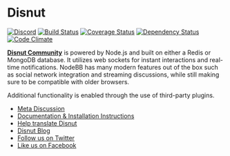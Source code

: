 # Disnut

[![Discord](https://discordapp.com/api/guilds/423876349577658368/embed.png)](https://discord.gg/X6JrGKM)
[![Build Status](https://api.travis-ci.org/Disnut/Disnut.svg?branch=master)](https://travis-ci.org/Disnut/Disnut)
[![Coverage Status](https://coveralls.io/repos/github/Disnut/Disnut/badge.svg?branch=master)](https://coveralls.io/github/Disnut/Disnut?branch=master)
[![Dependency Status](https://david-dm.org/Disnut/Disnut.svg?path=install)](https://david-dm.org/Disnut/Disnut?path=install)
[![Code Climate](https://codeclimate.com/github/Disnut/Disnut/badges/gpa.svg)](https://codeclimate.com/github/Disnut/Disnut)

[**Disnut Community**](https://disnut.ml) is powered by Node.js and built on either a Redis or MongoDB database. It utilizes web sockets for instant interactions and real-time notifications. NodeBB has many modern features out of the box such as social network integration and streaming discussions, while still making sure to be compatible with older browsers.

Additional functionality is enabled through the use of third-party plugins.

* [Meta Discussion](https://disnut.ml)
* [Documentation & Installation Instructions](http://github.com/Disnut/Docs)
* [Help translate Disnut](https://www.transifex.com/projects/p/disnut/)
* [Disnut Blog](https://medium.com/disnut)
* [Follow us on Twitter](http://www.twitter.com/DisnutOfficial/ "Disnut Twitter")
* [Like us on Facebook](http://www.facebook.com/DisnutOfficial/ "Disnut Facebook")
